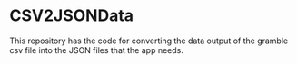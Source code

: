 # CSV2JSONData
This repository has the code for converting the data output of the gramble csv file into the JSON files that the app needs.
